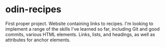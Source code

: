 # odin-recipes
First proper project. Website containing links to recipes. I'm looking to implement a range of the skills I've learned so far, including Git and good commits, various HTML elements. Links, lists, and headings, as well as attributes for anchor elements.

